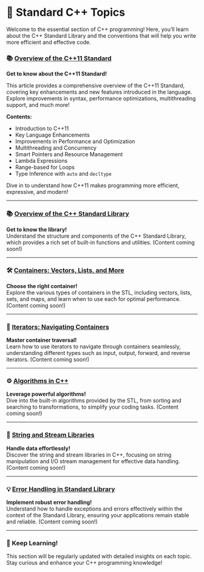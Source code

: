 # 🌟 Standard C++ Topics

Welcome to the essential section of C++ programming! Here, you’ll learn about the C++ Standard Library and the conventions that will help you write more efficient and effective code.


### 📚 [Overview of the C++11 Standard](./C++11.md)

**Get to know about the C++11 Standard!**

This article provides a comprehensive overview of the C++11 Standard, covering key enhancements and new features introduced in the language. Explore improvements in syntax, performance optimizations, multithreading support, and much more!

**Contents:**
- Introduction to C++11
- Key Language Enhancements
- Improvements in Performance and Optimization
- Multithreading and Concurrency
- Smart Pointers and Resource Management
- Lambda Expressions
- Range-based for Loops
- Type Inference with `auto` and `decltype`

Dive in to understand how C++11 makes programming more efficient, expressive, and modern!

---

### 📚 [Overview of the C++ Standard Library](#)
**Get to know the library!**  
Understand the structure and components of the C++ Standard Library, which provides a rich set of built-in functions and utilities. (Content coming soon!)

---

### 🛠️ [Containers: Vectors, Lists, and More](#)
**Choose the right container!**  
Explore the various types of containers in the STL, including vectors, lists, sets, and maps, and learn when to use each for optimal performance. (Content coming soon!)

---

### 🔄 [Iterators: Navigating Containers](#)
**Master container traversal!**  
Learn how to use iterators to navigate through containers seamlessly, understanding different types such as input, output, forward, and reverse iterators. (Content coming soon!)

---

### ⚙️ [Algorithms in C++](#)
**Leverage powerful algorithms!**  
Dive into the built-in algorithms provided by the STL, from sorting and searching to transformations, to simplify your coding tasks. (Content coming soon!)

---

### 📜 [String and Stream Libraries](#)
**Handle data effortlessly!**  
Discover the string and stream libraries in C++, focusing on string manipulation and I/O stream management for effective data handling. (Content coming soon!)

---

### 💡 [Error Handling in Standard Library](#)
**Implement robust error handling!**  
Understand how to handle exceptions and errors effectively within the context of the Standard Library, ensuring your applications remain stable and reliable. (Content coming soon!)

---

### 📅 Keep Learning!
This section will be regularly updated with detailed insights on each topic. Stay curious and enhance your C++ programming knowledge!
